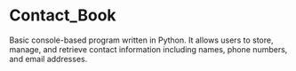 # Contact_Book
Basic console-based program written in Python. It allows users to store, manage, and retrieve contact information including names, phone numbers, and email addresses.
